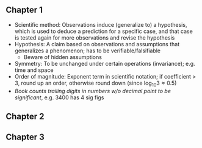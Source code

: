 ## Chapter 1

* Scientific method: Observations induce (generalize to) a hypothesis, which is used to deduce a prediction for a specific case, and that case is tested again for more observations and revise the hypothesis
* Hypothesis: A claim based on observations and assumptions that generalizes a phenomenon; has to be verifiable/falsifiable
	* Beware of hidden assumptions
* Symmetry: To be unchanged under certain operations (invariance); e.g. time and space
* Order of magnitude: Exponent term in scientific notation; if coefficient > 3, round up an order, otherwise round down (since $\log _{10} 3 \approx 0.5$)
* *Book counts trailing digits in numbers w/o decimal point to be significant*, e.g. $3400$ has 4 sig figs

## Chapter 2

## Chapter 3

